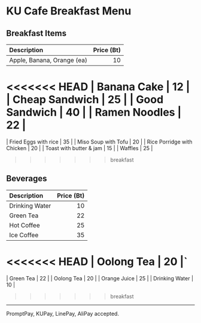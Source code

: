 # KU Cafe Breakfast Menu

## Breakfast Items

| Description                | Price (Bt) |
|:---------------------------|-----:|
| Apple, Banana, Orange (ea) |  10  |
<<<<<<< HEAD
| Banana Cake                |  12  |
| Cheap Sandwich             |  25  |
| Good Sandwich              |  40  |
| Ramen Noodles              |  22  |
=======
| Fried Eggs with rice       |  35  |
| Miso Soup with Tofu        |  20  |
| Rice Porridge with Chicken |  20  |
| Toast with butter & jam    |  15  |
| Waffles                    |  25  |
>>>>>>> breakfast

## Beverages

| Description                | Price (Bt) |
|:---------------------------|-----:|
| Drinking Water             |  10  |
| Green Tea                  |  22  |
| Hot Coffee                 |  25  |
| Ice Coffee                 |  35  |
<<<<<<< HEAD
| Oolong Tea                 |  20  |`
=======
| Green Tea                  |  22  |
| Oolong Tea                 |  20  |
| Orange Juice               |  25  |
| Drinking Water             |  10  |
>>>>>>> breakfast

---

PromptPay, KUPay, LinePay, AliPay accepted.
